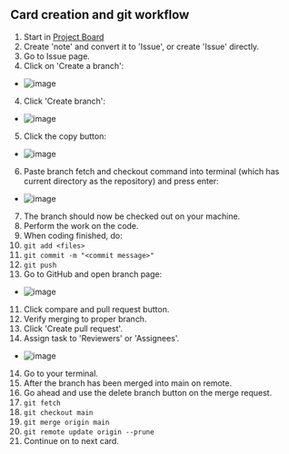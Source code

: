## Card creation and git workflow

1. Start in [Project Board](https://github.com/jperez0917/octo-computing-machine/projects/1)
1. Create 'note' and convert it to 'Issue', or create 'Issue' directly.
2. Go to Issue page.
3. Click on 'Create a branch':
  * ![image](https://user-images.githubusercontent.com/47562501/165170721-15299073-46d2-4627-932e-efe48c694a0a.png)
4. Click 'Create branch':
  * ![image](https://user-images.githubusercontent.com/47562501/165170869-08942f34-1b53-4fba-af96-ce8a194cd1fc.png)
5. Click the copy button:
  * ![image](https://user-images.githubusercontent.com/47562501/165170998-f904cb02-290a-4b42-8e47-7aedc88d8286.png)
6. Paste branch fetch and checkout command into terminal (which has current directory as the repository) and press enter:
  * ![image](https://user-images.githubusercontent.com/47562501/165171263-53971ab5-365f-41f2-8350-396c9bc7c02b.png)
7. The branch should now be checked out on your machine.
8. Perform the work on the code.
9. When coding finished, do:
  1. `git add <files>`
  2. `git commit -m "<commit message>"`
  3. `git push`
10. Go to GitHub and open branch page:
  * ![image](https://user-images.githubusercontent.com/47562501/165171952-37c8caf0-4d87-46dd-8815-106cb99313f1.png)
11. Click compare and pull request button.
12. Verify merging to proper branch.
13. Click 'Create pull request'.
13. Assign task to 'Reviewers' or 'Assignees'.
  * ![image](https://user-images.githubusercontent.com/47562501/165172447-0a51169e-c641-430a-9a70-ad2f92859906.png)
14. Go to your terminal.
15. After the branch has been merged into main on remote.
16. Go ahead and use the delete branch button on the merge request.
17. `git fetch`
18. `git checkout main`
19. `git merge origin main`
20. `git remote update origin --prune`
21. Continue on to next card.
